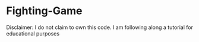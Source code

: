 # Fighting-Game

Disclaimer: I do not claim to own this code. I am following along a tutorial for educational purposes
